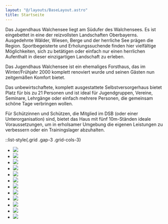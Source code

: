 ```yaml
---
layout: "@/layouts/BaseLayout.astro"
title: Startseite
---
```


Das Jugendhaus Walchensee liegt am Südufer des Walchensees. Es ist eingebettet in eine der reizvollsten Landschaften Oberbayerns. Ausgedehnte Wälder, Wiesen, Berge und der herrliche See prägen die Region. Sportbegeisterte und Erholungssuchende finden hier vielfältige Möglichkeiten, sich zu betätigen oder einfach nur einen herrlichen Aufenthalt in dieser einzigartigen Landschaft zu erleben.

Das Jugendhaus Walchensee ist ein ehemaliges Forsthaus, das im Winter/Frühjahr 2000 komplett renoviert wurde und seinen Gästen nun zeitgemäßen Komfort bietet.

Das unbewirtschaftete, komplett ausgestattete Selbstversorgerhaus bietet Platz für bis zu 21 Personen und ist ideal für Jugendgruppen, Vereine, Seminare, Lehrgänge oder einfach mehrere Personen, die gemeinsam schöne Tage verbringen wollen.

Für Schützinnen und Schützen, die Mitglied im DSB (oder einer Unterorganisation) sind, bietet das Haus mit fünf 10m-Ständen ideale Voraussetzungen, um in erholsamer Umgebung die eigenen Leistungen zu verbessern oder ein Trainingslager abzuhalten.

::list-style{.grid .gap-3 .grid-cols-3}

- ![](src/images/start-1.jpg)
- ![](src/images/start-2.jpg)
- ![](src/images/start-3.jpg)
- ![](src/images/start-4.jpg)
- ![](src/images/start-5.jpg)
- ![](src/images/start-6.jpg)
- ![](src/images/start-7.jpg)
- ![](src/images/lage-1.jpg)
- ![](src/images/lage-2.jpg)
- ![](src/images/lage-3.jpg)
- ![](src/images/lage-4.jpg)
- ![](src/images/lage-5.jpg)

